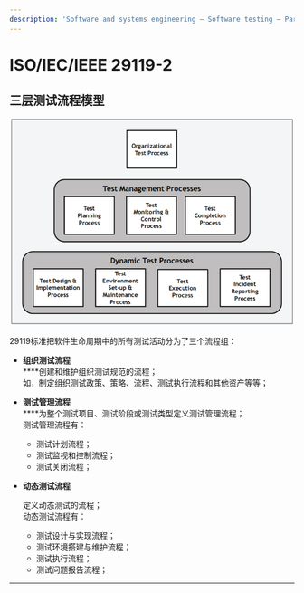 ```yaml
---
description: 'Software and systems engineering — Software testing — Part 2:  Test processes'
---
```


# ISO/IEC/IEEE 29119-2

## 三层测试流程模型

![](<../../../../.gitbook/assets/image (57).png>)

29119标准把软件生命周期中的所有测试活动分为了三个流程组：

* **组织测试流程**\
  ****创建和维护组织测试规范的流程；\
  如，制定组织测试政策、策略、流程、测试执行流程和其他资产等等；
* **测试管理流程**\
  ****为整个测试项目、测试阶段或测试类型定义测试管理流程；\
  测试管理流程有：
  * 测试计划流程；
  * 测试监视和控制流程；
  * 测试关闭流程；
*   **动态测试流程**

    定义动态测试的流程；\
    动态测试流程有：

    * 测试设计与实现流程；
    * 测试环境搭建与维护流程；
    * 测试执行流程；
    * 测试问题报告流程；



****
